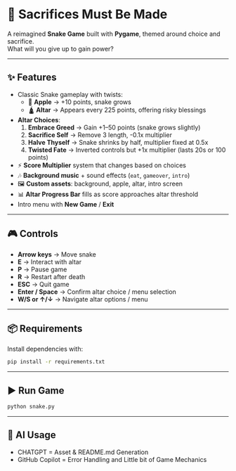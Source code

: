 # 🐍 Sacrifices Must Be Made

A reimagined **Snake Game** built with **Pygame**, themed around choice and sacrifice.  
What will you give up to gain power?

---

## ✨ Features
- Classic Snake gameplay with twists:
  - 🍎 **Apple** → +10 points, snake grows
  - 🛕 **Altar** → Appears every 225 points, offering risky blessings
- **Altar Choices**:
  1. **Embrace Greed** → Gain +1–50 points (snake grows slightly)
  2. **Sacrifice Self** → Remove 3 length, -0.1x multiplier
  3. **Halve Thyself** → Snake shrinks by half, multiplier fixed at 0.5x
  4. **Twisted Fate** → Inverted controls but +1x multiplier (lasts 20s or 100 points)
- ⚡ **Score Multiplier** system that changes based on choices
- 🎶 **Background music** + sound effects (`eat`, `gameover`, `intro`)
- 🖼 **Custom assets**: background, apple, altar, intro screen
- 📊 **Altar Progress Bar** fills as score approaches altar threshold
- Intro menu with **New Game** / **Exit**

---

## 🎮 Controls
- **Arrow keys** → Move snake
- **E** → Interact with altar
- **P** → Pause game
- **R** → Restart after death
- **ESC** → Quit game
- **Enter / Space** → Confirm altar choice / menu selection
- **W/S or ↑/↓** → Navigate altar options / menu

---

## 📦 Requirements
Install dependencies with:
```bash
pip install -r requirements.txt
```

---

## ▶️ Run Game
```bash
python snake.py
```
---

## 🤖 AI Usage
- CHATGPT = Asset & README.md Generation
- GitHub Copilot = Error Handling and Little bit of Game Mechanics

